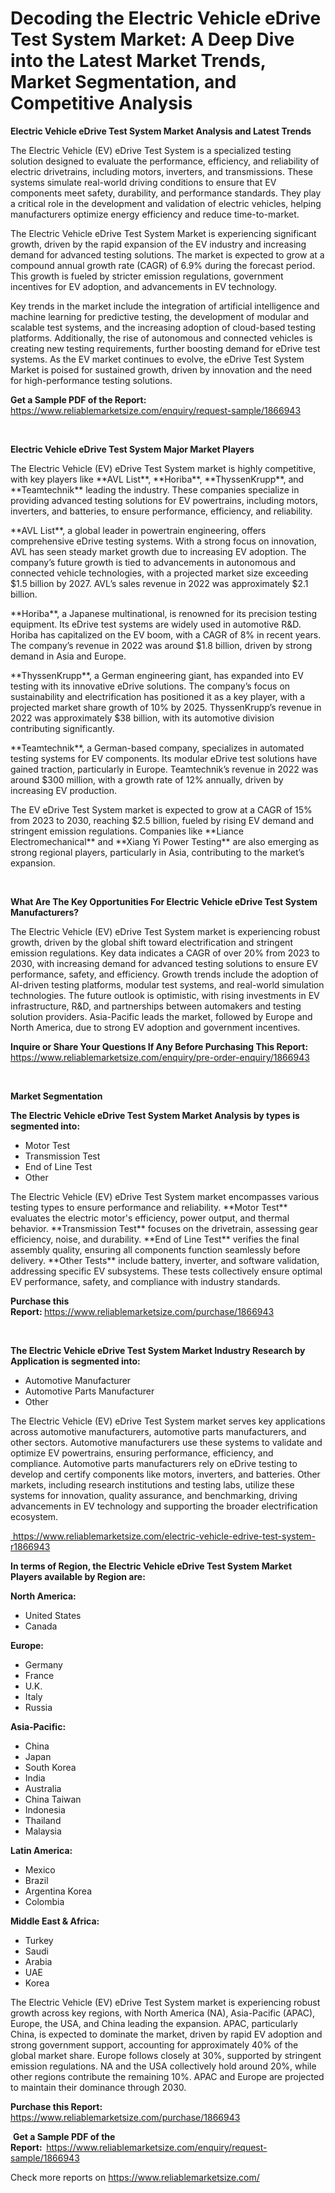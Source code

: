 <p><h1>Decoding the Electric Vehicle eDrive Test System Market: A Deep Dive into the Latest Market Trends, Market Segmentation, and Competitive Analysis</h1></p><p><strong>Electric Vehicle eDrive Test System Market Analysis and Latest Trends</strong></p>
<p><p>The Electric Vehicle (EV) eDrive Test System is a specialized testing solution designed to evaluate the performance, efficiency, and reliability of electric drivetrains, including motors, inverters, and transmissions. These systems simulate real-world driving conditions to ensure that EV components meet safety, durability, and performance standards. They play a critical role in the development and validation of electric vehicles, helping manufacturers optimize energy efficiency and reduce time-to-market.</p><p>The Electric Vehicle eDrive Test System Market is experiencing significant growth, driven by the rapid expansion of the EV industry and increasing demand for advanced testing solutions. The market is expected to grow at a compound annual growth rate (CAGR) of 6.9% during the forecast period. This growth is fueled by stricter emission regulations, government incentives for EV adoption, and advancements in EV technology.</p><p>Key trends in the market include the integration of artificial intelligence and machine learning for predictive testing, the development of modular and scalable test systems, and the increasing adoption of cloud-based testing platforms. Additionally, the rise of autonomous and connected vehicles is creating new testing requirements, further boosting demand for eDrive test systems. As the EV market continues to evolve, the eDrive Test System Market is poised for sustained growth, driven by innovation and the need for high-performance testing solutions.</p></p>
<p><strong>Get a Sample PDF of the Report:&nbsp;</strong> <a href="https://www.reliablemarketsize.com/enquiry/request-sample/1866943?utm_campaign=2005&utm_medium=2&utm_source=Github&utm_content=ia&utm_term=24012025&utm_id=electric-vehicle-edrive-test-system">https://www.reliablemarketsize.com/enquiry/request-sample/1866943</a></p>
<p>&nbsp;</p>
<p><strong>Electric Vehicle eDrive Test System Major Market Players</strong></p>
<p><p>The Electric Vehicle (EV) eDrive Test System market is highly competitive, with key players like **AVL List**, **Horiba**, **ThyssenKrupp**, and **Teamtechnik** leading the industry. These companies specialize in providing advanced testing solutions for EV powertrains, including motors, inverters, and batteries, to ensure performance, efficiency, and reliability.</p><p>**AVL List**, a global leader in powertrain engineering, offers comprehensive eDrive testing systems. With a strong focus on innovation, AVL has seen steady market growth due to increasing EV adoption. The company’s future growth is tied to advancements in autonomous and connected vehicle technologies, with a projected market size exceeding $1.5 billion by 2027. AVL’s sales revenue in 2022 was approximately $2.1 billion.</p><p>**Horiba**, a Japanese multinational, is renowned for its precision testing equipment. Its eDrive test systems are widely used in automotive R&D. Horiba has capitalized on the EV boom, with a CAGR of 8% in recent years. The company’s revenue in 2022 was around $1.8 billion, driven by strong demand in Asia and Europe.</p><p>**ThyssenKrupp**, a German engineering giant, has expanded into EV testing with its innovative eDrive solutions. The company’s focus on sustainability and electrification has positioned it as a key player, with a projected market share growth of 10% by 2025. ThyssenKrupp’s revenue in 2022 was approximately $38 billion, with its automotive division contributing significantly.</p><p>**Teamtechnik**, a German-based company, specializes in automated testing systems for EV components. Its modular eDrive test solutions have gained traction, particularly in Europe. Teamtechnik’s revenue in 2022 was around $300 million, with a growth rate of 12% annually, driven by increasing EV production.</p><p>The EV eDrive Test System market is expected to grow at a CAGR of 15% from 2023 to 2030, reaching $2.5 billion, fueled by rising EV demand and stringent emission regulations. Companies like **Liance Electromechanical** and **Xiang Yi Power Testing** are also emerging as strong regional players, particularly in Asia, contributing to the market’s expansion.</p></p>
<p>&nbsp;</p>
<p><strong>What Are The Key Opportunities For Electric Vehicle eDrive Test System Manufacturers?</strong></p>
<p><p>The Electric Vehicle (EV) eDrive Test System market is experiencing robust growth, driven by the global shift toward electrification and stringent emission regulations. Key data indicates a CAGR of over 20% from 2023 to 2030, with increasing demand for advanced testing solutions to ensure EV performance, safety, and efficiency. Growth trends include the adoption of AI-driven testing platforms, modular test systems, and real-world simulation technologies. The future outlook is optimistic, with rising investments in EV infrastructure, R&D, and partnerships between automakers and testing solution providers. Asia-Pacific leads the market, followed by Europe and North America, due to strong EV adoption and government incentives.</p></p>
<p><strong>Inquire or Share Your Questions If Any Before Purchasing This Report:</strong> <a href="https://www.reliablemarketsize.com/enquiry/pre-order-enquiry/1866943?utm_campaign=2005&utm_medium=2&utm_source=Github&utm_content=ia&utm_term=24012025&utm_id=electric-vehicle-edrive-test-system">https://www.reliablemarketsize.com/enquiry/pre-order-enquiry/1866943</a></p>
<p>&nbsp;</p>
<p><strong>Market Segmentation</strong></p>
<p><strong>The Electric Vehicle eDrive Test System Market Analysis by types is segmented into:</strong></p>
<p><ul><li>Motor Test</li><li>Transmission Test</li><li>End of Line Test</li><li>Other</li></ul></p>
<p><p>The Electric Vehicle (EV) eDrive Test System market encompasses various testing types to ensure performance and reliability. **Motor Test** evaluates the electric motor's efficiency, power output, and thermal behavior. **Transmission Test** focuses on the drivetrain, assessing gear efficiency, noise, and durability. **End of Line Test** verifies the final assembly quality, ensuring all components function seamlessly before delivery. **Other Tests** include battery, inverter, and software validation, addressing specific EV subsystems. These tests collectively ensure optimal EV performance, safety, and compliance with industry standards.</p></p>
<p><strong>Purchase this Report:&nbsp;</strong><a href="https://www.reliablemarketsize.com/purchase/1866943?utm_campaign=2005&utm_medium=2&utm_source=Github&utm_content=ia&utm_term=24012025&utm_id=electric-vehicle-edrive-test-system">https://www.reliablemarketsize.com/purchase/1866943</a></p>
<p>&nbsp;</p>
<p><strong>The Electric Vehicle eDrive Test System Market Industry Research by Application is segmented into:</strong></p>
<p><ul><li>Automotive Manufacturer</li><li>Automotive Parts Manufacturer</li><li>Other</li></ul></p>
<p><p>The Electric Vehicle (EV) eDrive Test System market serves key applications across automotive manufacturers, automotive parts manufacturers, and other sectors. Automotive manufacturers use these systems to validate and optimize EV powertrains, ensuring performance, efficiency, and compliance. Automotive parts manufacturers rely on eDrive testing to develop and certify components like motors, inverters, and batteries. Other markets, including research institutions and testing labs, utilize these systems for innovation, quality assurance, and benchmarking, driving advancements in EV technology and supporting the broader electrification ecosystem.</p></p>
<p><a href="https://www.reliablemarketsize.com/electric-vehicle-edrive-test-system-r1866943?utm_campaign=2005&utm_medium=2&utm_source=Github&utm_content=ia&utm_term=24012025&utm_id=electric-vehicle-edrive-test-system">&nbsp;https://www.reliablemarketsize.com/electric-vehicle-edrive-test-system-r1866943</a></p>
<p><strong>In terms of Region, the Electric Vehicle eDrive Test System Market Players available by Region are:</strong></p>
<p>
    <p> <strong> North America: </strong>
        <ul>
            <li>United States</li>
            <li>Canada</li>
        </ul>
        </p> 
    <p> <strong> Europe: </strong>
        <ul>
            <li>Germany</li>
            <li>France</li>
            <li>U.K.</li>
            <li>Italy</li>
            <li>Russia</li>
        </ul>
        </p> 
    <p> <strong> Asia-Pacific: </strong>
        <ul>
            <li>China</li>
            <li>Japan</li>
            <li>South Korea</li>
            <li>India</li>
            <li>Australia</li>
            <li>China Taiwan</li>
            <li>Indonesia</li>
            <li>Thailand</li>
            <li>Malaysia</li>
        </ul>
        </p> 
    <p> <strong> Latin America: </strong>
        <ul>
            <li>Mexico</li>
            <li>Brazil</li>
            <li>Argentina Korea</li>
            <li>Colombia</li>
        </ul>
        </p> 
    <p> <strong> Middle East & Africa: </strong>
        <ul>
            <li>Turkey</li>
            <li>Saudi</li>
            <li>Arabia</li>
            <li>UAE</li>
            <li>Korea</li>
        </ul>
    </p>
    </p>
<p><p>The Electric Vehicle (EV) eDrive Test System market is experiencing robust growth across key regions, with North America (NA), Asia-Pacific (APAC), Europe, the USA, and China leading the expansion. APAC, particularly China, is expected to dominate the market, driven by rapid EV adoption and strong government support, accounting for approximately 40% of the global market share. Europe follows closely at 30%, supported by stringent emission regulations. NA and the USA collectively hold around 20%, while other regions contribute the remaining 10%. APAC and Europe are projected to maintain their dominance through 2030.</p></p>
<p><strong>Purchase this Report: </strong><a href="https://www.reliablemarketsize.com/purchase/1866943?utm_campaign=2005&utm_medium=2&utm_source=Github&utm_content=ia&utm_term=24012025&utm_id=electric-vehicle-edrive-test-system">https://www.reliablemarketsize.com/purchase/1866943</a></p>
<p>&nbsp;<strong>Get a Sample PDF of the Report:&nbsp;&nbsp;</strong><a href="https://www.reliablemarketsize.com/enquiry/request-sample/1866943?utm_campaign=2005&utm_medium=2&utm_source=Github&utm_content=ia&utm_term=24012025&utm_id=electric-vehicle-edrive-test-system">https://www.reliablemarketsize.com/enquiry/request-sample/1866943</a></p>
<p><strong></strong></p>
<p>Check more reports on <a href="https://www.reliablemarketsize.com/?utm_campaign=2005&utm_medium=2&utm_source=Github&utm_content=ia&utm_term=24012025&utm_id=electric-vehicle-edrive-test-system">https://www.reliablemarketsize.com/</a></p>